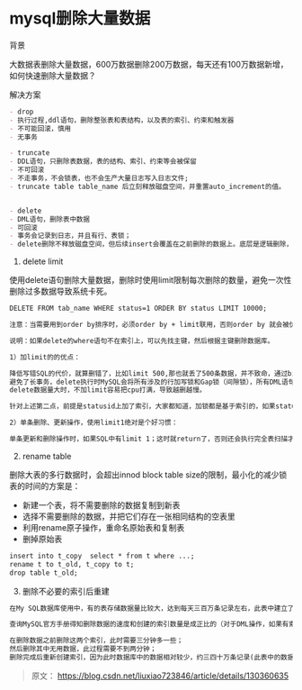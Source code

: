 # mysql删除大量数据

背景

大数据表删除大量数据，600万数据删除200万数据，每天还有100万数据新增，如何快速删除大量数据？

解决方案

```md
- drop
- 执行过程,ddl语句，删除整张表和表结构，以及表的索引、约束和触发器
- 不可能回滚，慎用
- 无事务

- truncate
- DDL语句，只删除表数据，表的结构、索引、约束等会被保留
- 不可回滚
- 不走事务，不会锁表，也不会生产大量日志写入日志文件;
- truncate table table_name 后立刻释放磁盘空间，并重置auto_increment的值。


- delete
- DML语句，删除表中数据
- 可回滚
- 事务会记录到日志，并且有行、表锁；
- delete删除不释放磁盘空间，但后续insert会覆盖在之前删除的数据上。底层是逻辑删除，然后会出现脏页，后台线程会定期清理。

```

1. delete limit

使用delete语句删除大量数据，删除时使用limit限制每次删除的数量，避免一次性删除过多数据导致系统卡死。

```md
DELETE FROM tab_name WHERE status=1 ORDER BY status LIMIT 10000;

注意：当需要用到order by排序时，必须order by + limit联用，否则order by 就会被优化器优化掉，被认为无意义。

说明：如果delete的where语句不在索引上，可以先找主键，然后根据主键删除数据库。

1）加limit的的优点：

降低写错SQL的代价，就算删错了，比如limit 500,那也就丢了500条数据，并不致命，通过binlog也可以很快恢复数据。
避免了长事务，delete执行时MySQL会将所有涉及的行加写锁和Gap锁（间隙锁），所有DML语句执行相关行会被锁住，如果删除数量大，会直接影响相关业务无法使用。
delete数据量大时，不加limit容易把cpu打满，导致越删越慢。

针对上述第二点，前提是statusid上加了索引，大家都知道，加锁都是基于索引的，如果statusid字段没索引，就会扫描到主键索引上，那么就算statusid = 1 的只有一条记录，也会锁表。

2）单条删除、更新操作，使用limit1绝对是个好习惯：

单条更新和删除操作时，如果SQL中有limit 1；这时就return了，否则还会执行完全表扫描才return

```

2. rename table

删除大表的多行数据时，会超出innod block table size的限制，最小化的减少锁表的时间的方案是：

- 新建一个表，将不需要删除的数据复制到新表
- 选择不需要删除的数据，并把它们存在一张相同结构的空表里
- 利用rename原子操作，重命名原始表和复制表
- 删掉原始表

```md
insert into t_copy  select * from t where ...;
rename t to t_old, t_copy to t;
drop table t_old;
```

3. 删除不必要的索引后重建

```md
在My SQL数据库使用中，有的表存储数据量比较大，达到每天三百万条记录左右，此表中建立了三个索引，这些索引都是必须的，其他程序要使用。由于要求此表中的数据只保留当天的数据，所以每当在凌晨的某一时刻当其他程序处理完其中的数据后要删除该表中昨天以及以前的数据，使用delete删除表中的上百万条记录时，MySQL删除速度非常缓慢，每一万条记录需要大概4分钟左右，这样删除所有无用数据要达到八个小时以上，这是难以接受的。

查询MySQL官方手册得知删除数据的速度和创建的索引数量是成正比的（对于DML操作，如果有索引会更新索引信息，所以会比较慢），于是删除掉其中的两个索引后测试，发现此时删除速度相当快，一百万条记录在一分钟多一些，可是这两个索引其他模块在每天一次的数据整理中还要使用，于是想到了一个折中的办法：

在删除数据之前删除这两个索引，此时需要三分钟多一些；
然后删除其中无用数据，此过程需要不到两分钟；
删除完成后重新创建索引，因为此时数据库中的数据相对较少，约三四十万条记录(此表中的数据每小时会增加约十万条)，创建索引也非常快，约十分钟左右。这样整个删除过程只需要约15分钟。对比之前的八个小时，大大节省了时间。
```


> 原文： https://blog.csdn.net/liuxiao723846/article/details/130360635


